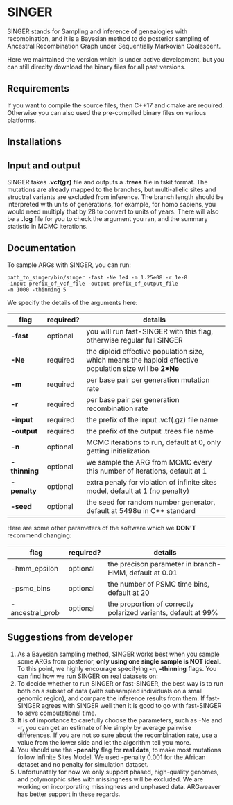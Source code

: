 # SINGER
SINGER stands for Sampling and inference of genealogies with recombination, and it is a Bayesian method to do posterior sampling of Ancestral Recombination Graph under Sequentially Markovian Coalescent. 


Here we maintained the version which is under active development, but you can still direclty download the binary files for all past versions. 

## Requirements

If you want to compile the source files, then C++17 and cmake are required. Otherwise you can also used the pre-compiled binary files on various platforms. 

## Installations

## Input and output

SINGER takes **.vcf(gz)** file and outputs a **.trees** file in tskit format. The mutations are already mapped to the branches, but multi-allelic sites and structral variants are excluded from inference. The branch length should be interpreted with units of generations, for example, for homo sapiens, you would need multiply that by 28 to convert to units of years. There will also be a **.log** file for you to check the argument you ran, and the summary statistic in MCMC iterations. 

## Documentation

To sample ARGs with SINGER, you can run:

```
path_to_singer/bin/singer -fast -Ne 1e4 -m 1.25e08 -r 1e-8
-input prefix_of_vcf_file -output prefix_of_output_file
-n 1000 -thinning 5
```

We specify the details of the arguments here:

|flag|required?|details|  
|-------------------|-----|---|  
|**-fast**|optional|you will run fast-SINGER with this flag, otherwise regular full SINGER|
|**-Ne**|required|the diploid effective population size, which means the haploid effective population size will be **2*Ne**|
|**-m**|required|per base pair per generation mutation rate|
|**-r**|required|per base pair per generation recombination rate|
|**-input**|required|the prefix of the input .vcf(.gz) file name|
|**-output**|required|the prefix of the output .trees file name| 
|**-n**|optional|MCMC iterations to run, default at 0, only getting initialization|
|**-thinning**|optional|we sample the ARG from MCMC every this number of iterations, default at 1|
|**-penalty**|optional|extra penaly for violation of infinite sites model, default at 1 (no penalty)|
|**-seed**|optional|the seed for random number generator, default at 5498u in C++ standard|

Here are some other parameters of the software which we **DON'T** recommend changing:

|flag|required?|details|  
|-----|-----|--------------|  
|-hmm_epsilon|optional|the precison parameter in branch-HMM, default at 0.01|
|-psmc_bins|optional|the number of PSMC time bins, default at 20|
|-ancestral_prob|optional|the proportion of correctly polarized variants, default at 99%|  

## Suggestions from developer

1. As a Bayesian sampling method, SINGER works best when you sample some ARGs from posterior, **only using one single sample is NOT ideal**. To this point, we highly encourage specifying **-n, -thinning** flags. You can find how we run SINGER on real datasets on:
2. To decide whether to run SINGER or fast-SINGER, the best way is to run both on a subset of data (with subsampled individuals on a small genomic region), and compare the inference results from them. If fast-SINGER agrees with SINGER well then it is good to go with fast-SINGER to save computational time. 
3. It is of importance to carefully choose the parameters, such as -Ne and -r, you can get an estimate of Ne simply by average pairwise differences. If you are not so sure about the recombination rate, use a value from the lower side and let the algorithm tell you more.
4. You should use the **-penalty** flag for **real data**, to make most mutations follow Infinite Sites Model. We used -penalty 0.001 for the African dataset and no penalty for simulation dataset. 
5. Unfortunately for now we only support phased, high-quality genomes, and polymorphic sites with missingness will be excluded. We are working on incorporating missingness and unphased data. ARGweaver has better support in these regards.

